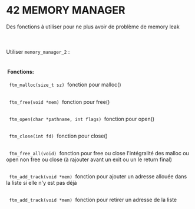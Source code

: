 
# 42 MEMORY MANAGER

Des fonctions à utiliser pour ne plus avoir de problème de memory leak\
&nbsp;\
&nbsp;\
&nbsp;\
Utiliser `memory_manager_2` :\
&nbsp;


#### &nbsp;Fonctions:

&nbsp;&nbsp;`ftm_malloc(size_t sz)`&nbsp;&nbsp;fonction pour malloc()
##
&nbsp;&nbsp;`ftm_free(void *mem)`&nbsp;&nbsp;fonction pour free()
##
&nbsp;&nbsp;`ftm_open(char *pathname, int flags)`&nbsp;&nbsp;fonction pour open()
##
&nbsp;&nbsp;`ftm_close(int fd)`&nbsp;&nbsp;fonction pour close()
##
&nbsp;&nbsp;`ftm_free_all(void)`&nbsp;&nbsp;fonction pour free ou close l'intégralité des malloc ou open non free ou close (à rajouter avant un exit ou un le return final)
##
&nbsp;&nbsp;`ftm_add_track(void *mem)`&nbsp;&nbsp;fonction pour ajouter un adresse allouée dans la liste si elle n'y est pas déjà
##
&nbsp;&nbsp;`ftm_add_track(void *mem)`&nbsp;&nbsp;fonction pour retirer un adresse de la liste
